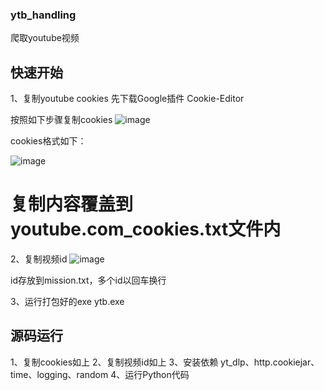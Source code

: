 ### ytb_handling
爬取youtube视频

## 快速开始

1、复制youtube cookies
先下载Google插件 Cookie-Editor


按照如下步骤复制cookies 
![image](https://github.com/user-attachments/assets/43f17917-4de5-41cd-a27f-8ede499eef04)


cookies格式如下：

![image](https://github.com/user-attachments/assets/d98cf564-9998-4fd8-bb3a-e6b84f9b1b2d)

# 复制内容覆盖到youtube.com_cookies.txt文件内

2、复制视频id
![image](https://github.com/user-attachments/assets/05e80ffb-5cef-47e0-8b44-08b1aabc7f79)

id存放到mission.txt，多个id以回车换行

3、运行打包好的exe  ytb.exe


## 源码运行

1、复制cookies如上
2、复制视频id如上
3、安装依赖
yt_dlp、http.cookiejar、time、logging、random
4、运行Python代码
